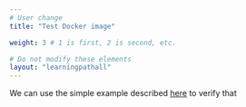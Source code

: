 ```yaml
---
# User change
title: "Test Docker image"

weight: 3 # 1 is first, 2 is second, etc.

# Do not modify these elements
layout: "learningpathall"
---
```

We can use the simple example described [here](../bare-metal/) to verify that 